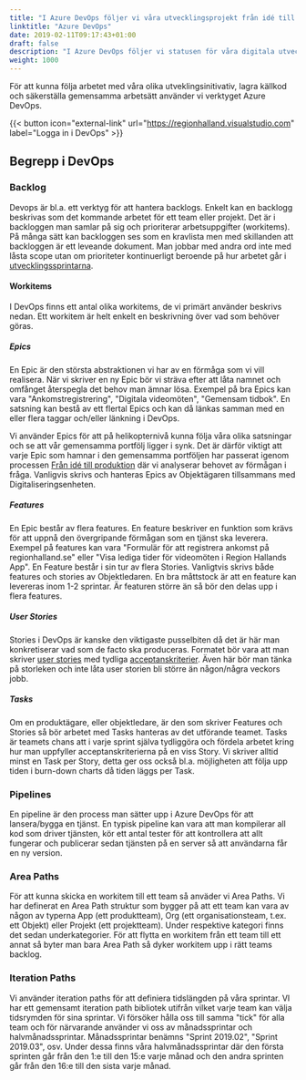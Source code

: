 ```yaml
---
title: "I Azure DevOps följer vi våra utvecklingsprojekt från idé till produktion"
linktitle: "Azure DevOps"
date: 2019-02-11T09:17:43+01:00
draft: false
description: "I Azure DevOps följer vi statusen för våra digitala utvecklingsprojekt."
weight: 1000
---
```

För att kunna följa arbetet med våra olika utveklingsinitivativ, lagra källkod och säkerställa gemensamma arbetsätt använder vi verktyget Azure DevOps.

{{< button icon="external-link" url="https://regionhalland.visualstudio.com" label="Logga in i DevOps" >}}


## Begrepp i DevOps

### Backlog
Devops är bl.a. ett verktyg för att hantera backlogs. Enkelt kan en backlogg beskrivas som det kommande arbetet för ett team eller projekt. Det är i backloggen man samlar på sig och prioriterar arbetsuppgifter (workitems). På många sätt kan backloggen ses som en kravlista men med skillanden att backloggen är ett leveande dokument. Man jobbar med andra ord inte med låsta scope utan om prioriteter kontinuerligt beroende på hur arbetet går i [utvecklingssprintarna](/metoder/utvecklingssprint/).

#### Workitems
I DevOps finns ett antal olika workitems, de vi primärt använder beskrivs nedan. Ett workitem är helt enkelt en beskrivning över vad som behöver göras.

##### Epics
En Epic är den största abstraktionen vi har av en förmåga som vi vill realisera. När vi skriver en ny Epic bör vi sträva efter att låta namnet och omfånget återspegla det behov man ämnar lösa. Exempel på bra Epics kan vara "Ankomstregistrering", "Digitala videomöten", "Gemensam tidbok". En satsning kan bestå av ett flertal Epics och kan då länkas samman med en eller flera taggar och/eller länkning i DevOps. 

Vi använder Epics för att på helikopternivå kunna följa våra olika satsningar och se att vår gemensamma portfölj ligger i synk. Det är därför viktigt att varje Epic som hamnar i den gemensamma portföljen har passerat igenom processen [Från idé till produktion](/metoder/ide_till_produktion/) där vi analyserar behovet av förmågan i fråga. Vanligvis skrivs och hanteras Epics av Objektägaren tillsammans med Digitaliseringsenheten.

##### Features
En Epic består av flera features. En feature beskriver en funktion som krävs för att uppnå den övergripande förmågan som en tjänst ska leverera. Exempel på features kan vara "Formulär för att registrera ankomst på regionhalland.se" eller "Visa lediga tider för videomöten i Region Hallands App". En Feature består i sin tur av flera Stories. Vanligtvis skrivs både features och stories av Objektledaren. En bra måttstock är att en feature kan levereras inom 1-2 sprintar. Är featuren större än så bör den delas upp i flera features.

##### User Stories
Stories i DevOps är kanske den viktigaste pusselbiten då det är här man konkretiserar vad som de facto ska produceras. Formatet bör vara att man skriver [user stories](/metoder/userstories/) med tydliga [acceptanskriterier](/metoder/userstories/#acceptanskriterier). Även här bör man tänka på storleken och inte låta user storien bli större än någon/några veckors jobb.

##### Tasks
Om en produktägare, eller objektledare, är den som skriver Features och Stories så bör arbetet med Tasks hanteras av det utförande teamet. Tasks är teamets chans att i varje sprint själva tydliggöra och fördela arbetet kring hur man uppfyller acceptanskriterierna på en viss Story. Vi skriver alltid minst en Task per Story, detta ger oss också bl.a. möjligheten att följa upp tiden i burn-down charts då tiden läggs per Task. 

### Pipelines
En pipeline är den process man sätter upp i Azure DevOps för att lansera/bygga en tjänst. En typisk pipeline kan vara att man kompilerar all kod som driver tjänsten, kör ett antal tester för att kontrollera att allt fungerar och publicerar sedan tjänsten på en server så att användarna får en ny version.

### Area Paths
För att kunna skicka en workitem till ett team så anväder vi Area Paths. Vi har definerat en Area Path struktur som bygger på att ett team kan vara av någon av typerna App (ett produktteam), Org (ett organisationsteam, t.ex. ett Objekt) eller Projekt (ett projektteam). Under respektive kategori finns det sedan underkategorier. För att flytta en workitem från ett team till ett annat så byter man bara Area Path så dyker workitem upp i rätt teams backlog.

### Iteration Paths
Vi använder iteration paths för att definiera tidslängden på våra sprintar. VI har ett gemensamt iteration path bibliotek utifrån vilket varje team kan välja tidsrymden för sina sprintar. Vi försöker hålla oss till samma "tick" för alla team och för närvarande använder vi oss av månadssprintar och halvmånadssprintar. Månadssprintar benämns "Sprint 2019.02", "Sprint 2019.03", osv. Under dessa finns våra halvmånadssprintar där den första sprinten går från den 1:e till den 15:e varje månad och den andra sprinten går från den 16:e till den sista varje månad. 

